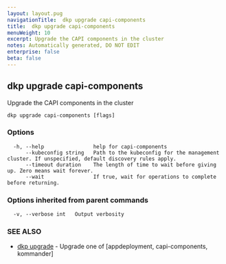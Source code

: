 ```yaml
---
layout: layout.pug
navigationTitle:  dkp upgrade capi-components
title:  dkp upgrade capi-components
menuWeight: 10
excerpt: Upgrade the CAPI components in the cluster
notes: Automatically generated, DO NOT EDIT
enterprise: false
beta: false
---
```

<!-- vale off -->
<!-- markdownlint-disable -->

## dkp upgrade capi-components

Upgrade the CAPI components in the cluster

```
dkp upgrade capi-components [flags]
```

### Options

```
  -h, --help                help for capi-components
      --kubeconfig string   Path to the kubeconfig for the management cluster. If unspecified, default discovery rules apply.
      --timeout duration    The length of time to wait before giving up. Zero means wait forever.
      --wait                If true, wait for operations to complete before returning.
```

### Options inherited from parent commands

```
  -v, --verbose int   Output verbosity
```

### SEE ALSO

* [dkp upgrade](/dkp/kommander/2.2/cli/dkp/upgrade/)	 - Upgrade one of [appdeployment, capi-components, kommander]

